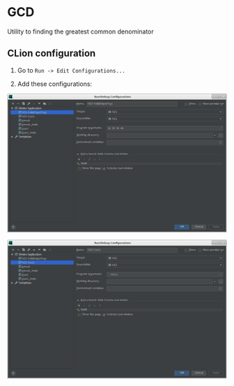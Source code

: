 # GCD
Utility to finding the greatest common denominator

## CLion configuration

1. Go to `Run -> Edit Configurations...`

1. Add these configurations:

![Configuration 1](images/configuration_1.png)

![Configuration 2](images/configuration_2.png)

